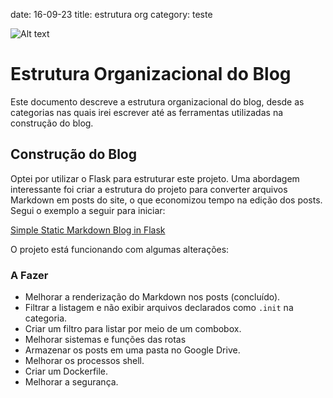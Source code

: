 date: 16-09-23
title: estrutura org
category: teste

![Alt text](../../static/maquina-de-escrever.png)


# Estrutura Organizacional do Blog

Este documento descreve a estrutura organizacional do blog, desde as categorias nas quais irei escrever até as ferramentas utilizadas na construção do blog.

## Construção do Blog

Optei por utilizar o Flask para estruturar este projeto. Uma abordagem interessante foi criar a estrutura do projeto para converter arquivos Markdown em posts do site, o que economizou tempo na edição dos posts. Segui o exemplo a seguir para iniciar:

[Simple Static Markdown Blog in Flask](https://www.jamesharding.uk/posts/simple-static-markdown-blog-in-flask/)

O projeto está funcionando com algumas alterações:

### A Fazer

- Melhorar a renderização do Markdown nos posts (concluído).
- Filtrar a listagem e não exibir arquivos declarados como `.init` na categoria.
- Criar um filtro para listar por meio de um combobox.
- Melhorar sistemas e funções das rotas 
- Armazenar os posts em uma pasta no Google Drive.
- Melhorar os processos shell.
- Criar um Dockerfile.
- Melhorar a segurança.
